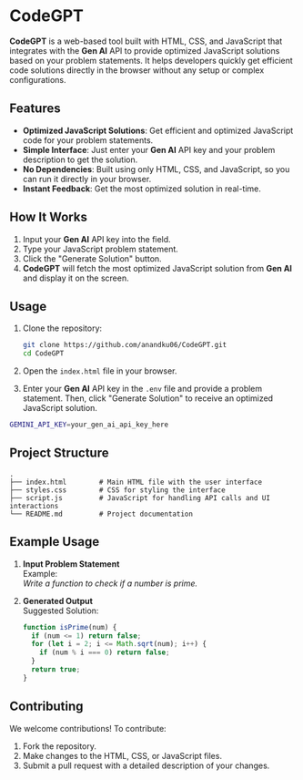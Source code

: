 # CodeGPT

**CodeGPT** is a web-based tool built with HTML, CSS, and JavaScript that integrates with the **Gen AI** API to provide optimized JavaScript solutions based on your problem statements. It helps developers quickly get efficient code solutions directly in the browser without any setup or complex configurations.

## Features

- **Optimized JavaScript Solutions**: Get efficient and optimized JavaScript code for your problem statements.
- **Simple Interface**: Just enter your **Gen AI** API key and your problem description to get the solution.
- **No Dependencies**: Built using only HTML, CSS, and JavaScript, so you can run it directly in your browser.
- **Instant Feedback**: Get the most optimized solution in real-time.

## How It Works

1. Input your **Gen AI** API key into the field.
2. Type your JavaScript problem statement.
3. Click the "Generate Solution" button.
4. **CodeGPT** will fetch the most optimized JavaScript solution from **Gen AI** and display it on the screen.

## Usage

1. Clone the repository:

   ```bash
   git clone https://github.com/anandku06/CodeGPT.git
   cd CodeGPT
   ```

2. Open the `index.html` file in your browser.

3. Enter your **Gen AI** API key in the `.env` file and provide a problem statement. Then, click "Generate Solution" to receive an optimized JavaScript solution.
```bash
GEMINI_API_KEY=your_gen_ai_api_key_here
```

## Project Structure

```plaintext
.
├── index.html        # Main HTML file with the user interface
├── styles.css        # CSS for styling the interface
├── script.js         # JavaScript for handling API calls and UI interactions
└── README.md         # Project documentation
```

## Example Usage

1. **Input Problem Statement**  
   Example:  
   _Write a function to check if a number is prime._

2. **Generated Output**  
   Suggested Solution:
   ```javascript
   function isPrime(num) {
     if (num <= 1) return false;
     for (let i = 2; i <= Math.sqrt(num); i++) {
       if (num % i === 0) return false;
     }
     return true;
   }
   ```

## Contributing

We welcome contributions! To contribute:

1. Fork the repository.
2. Make changes to the HTML, CSS, or JavaScript files.
3. Submit a pull request with a detailed description of your changes.